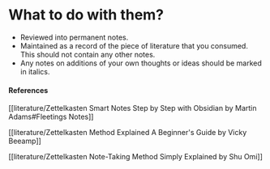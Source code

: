 # What to do with them?
- Reviewed into permanent notes.
- Maintained as a record of the piece of literature that you consumed. This should not contain any other notes. 
- Any notes on additions of your own thoughts or ideas should be marked in italics.

#### References
[[literature/Zettelkasten Smart Notes Step by Step with Obsidian by Martin Adams#Fleetings Notes]]

[[literature/Zettelkasten Method Explained A Beginner's Guide by Vicky Beeamp]]

[[literature/Zettelkasten Note-Taking Method Simply Explained by Shu Omi]]